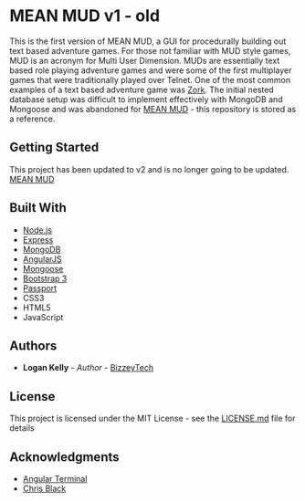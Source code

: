 # MEAN MUD v1 - old

This is the first version of MEAN MUD, a GUI for procedurally building out text based adventure games.  For those not familiar with MUD style games, MUD is an acronym for Multi User Dimension.  MUDs are essentially text based role playing adventure games and were some of the first multiplayer games that were traditionally played over Telnet.  One of the most common examples of a text based adventure game was [Zork](https://en.wikipedia.org/wiki/Zork).  The initial nested database setup was difficult to implement effectively with MongoDB and Mongoose and was abandoned for [MEAN MUD](https://github.com/gnargnor/mean-mud) - this repository is stored as a reference.

## Getting Started

This project has been updated to v2 and is no longer going to be updated.
[MEAN MUD](https://github.com/gnargnor/mean-mud)

## Built With

* [Node.js](https://nodejs.org)
* [Express](http://expressjs.com/)
* [MongoDB](https://mongodb.com)
* [AngularJS](https://angularjs.org)
* [Mongoose](mongoosejs.com)
* [Bootstrap 3](http://getbootstrap.com/)
* [Passport](https://passportjs.org)
* CSS3
* HTML5
* JavaScript

## Authors

* **Logan Kelly** - *Author* - [BizzeyTech](www.bizzeytech.com)

## License

This project is licensed under the MIT License - see the [LICENSE.md](LICENSE.md) file for details

## Acknowledgments

* [Angular Terminal](https://vtortola.github.io/ng-terminal-emulator/)
* [Chris Black](https://github.com/christopher-black)
